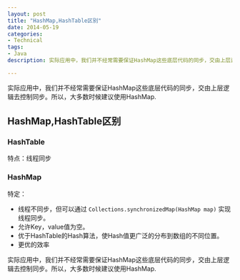```yaml
---
layout: post
title: "HashMap,HashTable区别"
date: 2014-05-19
categories:
- Technical
tags:
- Java
description: 实际应用中，我们并不经常需要保证HashMap这些底层代码的同步，交由上层逻辑去控制同步。所以，大多数时候建议使用HashMap

---
```


实际应用中，我们并不经常需要保证HashMap这些底层代码的同步，交由上层逻辑去控制同步。所以，大多数时候建议使用HashMap.

<!-- more -->

## HashMap,HashTable区别

### HashTable
特点：线程同步 

### HashMap
特定：

* 线程不同步，但可以通过 ``` Collections.synchronizedMap(HashMap map) ``` 实现线程同步。
* 允许Key，value值为空。
* 优于HashTable的Hash算法，使Hash值更广泛的分布到数组的不同位置。
* 更优的效率

实际应用中，我们并不经常需要保证HashMap这些底层代码的同步，交由上层逻辑去控制同步。所以，大多数时候建议使用HashMap.
